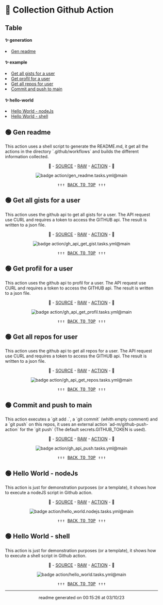 <h1>🚀 Collection Github Action</h1><h2>Table</h2> <h4>✨ generation</h4>  <li><a href='#--Gen-readme' title='go to  Gen readme'> Gen readme</a></li> <h4>✨ example</h4>  <li><a href='#--Get-all-gists-for-a-user' title='go to  Get all gists for a user'> Get all gists for a user</a></li> <li><a href='#--Get-profil-for-a-user' title='go to  Get profil for a user'> Get profil for a user</a></li> <li><a href='#--Get-all-repos-for-user' title='go to  Get all repos for user'> Get all repos for user</a></li> <li><a href='#--Commit-and-push-to-main' title='go to  Commit and push to main'> Commit and push to main</a></li> <h4>✨ hello-world</h4>  <li><a href='#--Hello-World---nodeJs' title='go to  Hello World - nodeJs'> Hello World - nodeJs</a></li> <li><a href='#--Hello-World---shell' title='go to  Hello World - shell'> Hello World - shell</a></li>        <h2>🟢  Gen readme</h2>        <p> This action uses a shell script to generate the README.md, it get all the actions in the directory `.github/workflows` and builds the different information collected.</p>        <p style=text-align:center align=center>        🔗         - <a href='https://github.com/tmslpm/Collection-Github-Action/blob/main/.github/workflows/gen_readme.tasks.yml' title='open the source code of the action'>SOURCE</a>        - <a href='https://raw.githubusercontent.com/tmslpm/Collection-Github-Action/main/.github/workflows/gen_readme.tasks.yml' title='open the raw code of the action'>RAW</a>        - <a href='https://github.com/tmslpm/Collection-Github-Action/actions/workflows/gen_readme.tasks.yml' title='open the the action'>ACTION</a>        - 🔗</p><p style=text-align:center align=center>        <img src='https://github.com/tmslpm/Collection-Github-Action/actions/workflows/gen_readme.tasks.yml/badge.svg' alt='badge action/gen_readme.tasks.yml@main'/>        </p><pre align=center>↑↑↑ <a href='#-collection-github-action' title='click to scroll up' alt='click to scroll up'>BACK TO TOP</a> ↑↑↑</pre>        <h2>🟢  Get all gists for a user</h2>        <p> This action uses the github api to get all gists for a user. The API request use CURL and requires a token to access the GITHUB api. The result is written to a json file.</p>        <p style=text-align:center align=center>        🔗         - <a href='https://github.com/tmslpm/Collection-Github-Action/blob/main/.github/workflows/gh_api_get_gist.tasks.yml' title='open the source code of the action'>SOURCE</a>        - <a href='https://raw.githubusercontent.com/tmslpm/Collection-Github-Action/main/.github/workflows/gh_api_get_gist.tasks.yml' title='open the raw code of the action'>RAW</a>        - <a href='https://github.com/tmslpm/Collection-Github-Action/actions/workflows/gh_api_get_gist.tasks.yml' title='open the the action'>ACTION</a>        - 🔗</p><p style=text-align:center align=center>        <img src='https://github.com/tmslpm/Collection-Github-Action/actions/workflows/gh_api_get_gist.tasks.yml/badge.svg' alt='badge action/gh_api_get_gist.tasks.yml@main'/>        </p><pre align=center>↑↑↑ <a href='#-collection-github-action' title='click to scroll up' alt='click to scroll up'>BACK TO TOP</a> ↑↑↑</pre>        <h2>🟢  Get profil for a user</h2>        <p> This action uses the github api to profil for a user. The API request use CURL and requires a token to access the GITHUB api. The result is written to a json file.</p>        <p style=text-align:center align=center>        🔗         - <a href='https://github.com/tmslpm/Collection-Github-Action/blob/main/.github/workflows/gh_api_get_profil.tasks.yml' title='open the source code of the action'>SOURCE</a>        - <a href='https://raw.githubusercontent.com/tmslpm/Collection-Github-Action/main/.github/workflows/gh_api_get_profil.tasks.yml' title='open the raw code of the action'>RAW</a>        - <a href='https://github.com/tmslpm/Collection-Github-Action/actions/workflows/gh_api_get_profil.tasks.yml' title='open the the action'>ACTION</a>        - 🔗</p><p style=text-align:center align=center>        <img src='https://github.com/tmslpm/Collection-Github-Action/actions/workflows/gh_api_get_profil.tasks.yml/badge.svg' alt='badge action/gh_api_get_profil.tasks.yml@main'/>        </p><pre align=center>↑↑↑ <a href='#-collection-github-action' title='click to scroll up' alt='click to scroll up'>BACK TO TOP</a> ↑↑↑</pre>        <h2>🟢  Get all repos for user</h2>        <p> This action uses the github api to get all repos for a user. The API request use CURL and requires a token to access the GITHUB api. The result is written to a json file. </p>        <p style=text-align:center align=center>        🔗         - <a href='https://github.com/tmslpm/Collection-Github-Action/blob/main/.github/workflows/gh_api_get_repos.tasks.yml' title='open the source code of the action'>SOURCE</a>        - <a href='https://raw.githubusercontent.com/tmslpm/Collection-Github-Action/main/.github/workflows/gh_api_get_repos.tasks.yml' title='open the raw code of the action'>RAW</a>        - <a href='https://github.com/tmslpm/Collection-Github-Action/actions/workflows/gh_api_get_repos.tasks.yml' title='open the the action'>ACTION</a>        - 🔗</p><p style=text-align:center align=center>        <img src='https://github.com/tmslpm/Collection-Github-Action/actions/workflows/gh_api_get_repos.tasks.yml/badge.svg' alt='badge action/gh_api_get_repos.tasks.yml@main'/>        </p><pre align=center>↑↑↑ <a href='#-collection-github-action' title='click to scroll up' alt='click to scroll up'>BACK TO TOP</a> ↑↑↑</pre>        <h2>🟢  Commit and push to main</h2>        <p> This action executes a `git add .`, a `git commit` (whith empty comment) and a `git  push` on this repos, it uses an external action `ad-m/github-push-action` for the `git push` (The default secrets.GITHUB_TOKEN is used).  </p>        <p style=text-align:center align=center>        🔗         - <a href='https://github.com/tmslpm/Collection-Github-Action/blob/main/.github/workflows/gh_api_push.tasks.yml' title='open the source code of the action'>SOURCE</a>        - <a href='https://raw.githubusercontent.com/tmslpm/Collection-Github-Action/main/.github/workflows/gh_api_push.tasks.yml' title='open the raw code of the action'>RAW</a>        - <a href='https://github.com/tmslpm/Collection-Github-Action/actions/workflows/gh_api_push.tasks.yml' title='open the the action'>ACTION</a>        - 🔗</p><p style=text-align:center align=center>        <img src='https://github.com/tmslpm/Collection-Github-Action/actions/workflows/gh_api_push.tasks.yml/badge.svg' alt='badge action/gh_api_push.tasks.yml@main'/>        </p><pre align=center>↑↑↑ <a href='#-collection-github-action' title='click to scroll up' alt='click to scroll up'>BACK TO TOP</a> ↑↑↑</pre>        <h2>🟢  Hello World - nodeJs</h2>        <p> This action is just for demonstration purposes (or a template), it shows how to execute a nodeJS script in Github action.</p>        <p style=text-align:center align=center>        🔗         - <a href='https://github.com/tmslpm/Collection-Github-Action/blob/main/.github/workflows/hello_world.nodejs.tasks.yml' title='open the source code of the action'>SOURCE</a>        - <a href='https://raw.githubusercontent.com/tmslpm/Collection-Github-Action/main/.github/workflows/hello_world.nodejs.tasks.yml' title='open the raw code of the action'>RAW</a>        - <a href='https://github.com/tmslpm/Collection-Github-Action/actions/workflows/hello_world.nodejs.tasks.yml' title='open the the action'>ACTION</a>        - 🔗</p><p style=text-align:center align=center>        <img src='https://github.com/tmslpm/Collection-Github-Action/actions/workflows/hello_world.nodejs.tasks.yml/badge.svg' alt='badge action/hello_world.nodejs.tasks.yml@main'/>        </p><pre align=center>↑↑↑ <a href='#-collection-github-action' title='click to scroll up' alt='click to scroll up'>BACK TO TOP</a> ↑↑↑</pre>        <h2>🟢  Hello World - shell</h2>        <p> This action is just for demonstration purposes (or a template), it shows how to execute a shell script in Github action.</p>        <p style=text-align:center align=center>        🔗         - <a href='https://github.com/tmslpm/Collection-Github-Action/blob/main/.github/workflows/hello_world.tasks.yml' title='open the source code of the action'>SOURCE</a>        - <a href='https://raw.githubusercontent.com/tmslpm/Collection-Github-Action/main/.github/workflows/hello_world.tasks.yml' title='open the raw code of the action'>RAW</a>        - <a href='https://github.com/tmslpm/Collection-Github-Action/actions/workflows/hello_world.tasks.yml' title='open the the action'>ACTION</a>        - 🔗</p><p style=text-align:center align=center>        <img src='https://github.com/tmslpm/Collection-Github-Action/actions/workflows/hello_world.tasks.yml/badge.svg' alt='badge action/hello_world.tasks.yml@main'/>        </p><pre align=center>↑↑↑ <a href='#-collection-github-action' title='click to scroll up' alt='click to scroll up'>BACK TO TOP</a> ↑↑↑</pre><hr><p style=text-align:center align=center>readme generated on 00:15:26 at 03/10/23</p>

